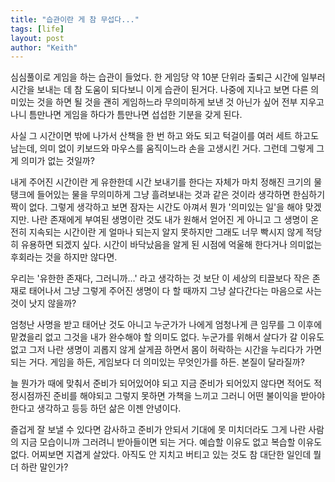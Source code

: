 ```yaml
---
title: "습관이란 게 참 무섭다..."
tags: [life]
layout: post
author: "Keith"
---
```


심심풀이로 게임을 하는 습관이 들었다. 한 게임당 약 10분 단위라 출퇴근 시간에 일부러 시간을 보내는 데 참 도움이 되다보니 이게 습관이 된거다. 나중에 지나고 보면 다른 의미있는 것을 하면 될 것을 괜히 게임하느라 무의미하게 보낸 것 아닌가 싶어 전부 지우고 나니 틈만나면 게임을 하다가 틈만나면 섭섭한 기분을 갖게 된다.

사실 그 시간이면 밖에 나가서 산책을 한 번 하고 와도 되고 턱걸이를 여러 세트 하고도 남는데, 의미 없이 키보드와 마우스를 움직이느라 손을 고생시킨 거다. 그런데 그렇게 그게 의미가 없는 것일까?

내게 주어진 시간이란 게 유한한데 시간 보내기를 한다는 자체가 마치 정해진 크기의 물탱크에 들어있는 물을 무의미하게 그냥 흘려보내는 것과 같은 것이라 생각하면 한심하기 짝이 없다. 그렇게 생각하고 보면 잠자는 시간도 아껴서 뭔가 '의미있는 일'을 해야 맞겠지만. 나란 존재에게 부여된 생명이란 것도 내가 원해서 얻어진 게 아니고 그 생명이 온전히 지속되는 시간이란 게 얼마나 되는지 알지 못하지만 그래도 너무 빡시지 않게 적당히 유용하면 되겠지 싶다. 시간이 바닥났음을 알게 된 시점에 억울해 한다거나 의미없는 후회라는 것을 하지만 않다면.

우리는 '유한한 존재다, 그러니까...' 라고 생각하는 것 보단 이 세상의 티끌보다 작은 존재로 태어나서 그냥 그렇게 주어진 생명이 다 할 때까지 그냥 살다간다는 마음으로 사는 것이 낫지 않을까?

엄청난 사명을 받고 태어난 것도 아니고 누군가가 나에게 엄청나게 큰 임무를 그 이후에 맡겼을리 없고 그것을 내가 완수해야 할 의미도 없다. 누군가를 위해서 살다가 갈 이유도 없고 그저 나란 생명이 괴롭지 않게 살게끔 하면서 몸이 허락하는 시간을 누리다가 가면 되는 거다. 게임을 하든, 게임보다 더 의미있는 무엇인가를 하든. 본질이 달라질까?

늘 뭔가가 때에 맞춰서 준비가 되어있어야 되고 지금 준비가 되어있지 않다면 적어도 적정시점까진 준비를 해야되고 그렇지 못하면 가책을 느끼고 그러니 어떤 불이익을 받아야 한다고 생각하고 등등 하던 삶은 이젠 안녕이다.

즐겁게 잘 보낼 수 있다면 감사하고 준비가 안되서 기대에 못 미치더라도 그게 나란 사람의 지금 모습이니까 그러려니 받아들이면 되는 거다. 예습할 이유도 없고 복습할 이유도 없다. 어찌보면 지겹게 살았다. 아직도 안 지치고 버티고 있는 것도 참 대단한 일인데 뭘 더 하란 말인가?
